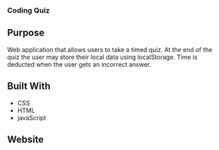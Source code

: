 ### Coding Quiz

## Purpose

Web application that allows users to take a timed quiz. At the end of the quiz the user may store their local data using localStorage. Time is deducted when the user gets an incorrect answer.

## Built With
 
* CSS
* HTML
* javaScript

## Website

